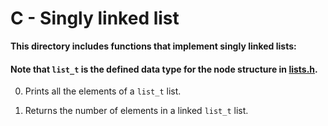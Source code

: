 # C - Singly linked list
**This directory includes functions that implement singly linked lists:**

#### Note that `list_t` is the defined data type for the node structure in [lists.h](./lists.h).

0. Prints all the elements of a `list_t` list.

1. Returns the number of elements in a linked `list_t` list.
